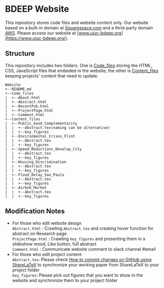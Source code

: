 # BDEEP Website

This repository stores code files and website content only. Our website based on a built-in domain at [Squarespace.com](https://www.squarespace.com/) and a thrid-party domain [AWS](https://aws.amazon.com/). Please access our website at [www.uiuc-bdeep.org](https://www.uiuc-bdeep.org/).

## Structure 
This repository includes two folders. One is [Code_files]() storing the HTML, CSS, JavaScript files that embeded in the website; the other is [Content_files]() keeping projects' content that need to update.

```
Website
+--README.md
+--Code_files
|  +--About.html
|  +--Abstract.html
|  +--RecentPub.html
|  +--ProjectPage.html
|  +--Comment.html
+--Content_files
|  +--Public_Good_Complementarity
|  |  +--Abstract.tex(naming can be alternative)
|  |  +--key_figures
|  +--Environmental_Crises_Flint
|  |  +--Abstract.tex
|  |  +--key_figures
|  +--Speed_Reductions_Develop_City
|  |  +--Abstract.tex
|  |  +--key_figures
|  +--Housing_Discrimination
|  |  +--Abstract.tex
|  |  +--key_figures
|  +--Flood_Delay_Sao_Paulo
|  |  +--Abstract.tex
|  |  +--key_figures
|  +--Airbnb_Market
|  |  +--Abstract.tex
|  |  +--key_figures
```

## Modification Notes
* For those who edit website design</br>
`Abstract.html` : Crawling `Abstract.tex` and creating hover function for abstract on Research page</br>
`ProjectPage.html` : Crawling `key_figures` and presenting them in a slideshow mood, Like button, full abstract</br>
`Comment.html` : Communicate website comment to slack channel #email</br>
* For those who edit project content</br>
`Abstract.tex`: Please check [How to commit changes on GitHub using ShareLaTeX](https://wiki.ncsa.illinois.edu/pages/viewpage.action?title=How+to+commit+changes+on+GitHub+using+ShareLaTeX&spaceKey=BDEEP) to synchronize your working paper from ShareLaTeX to your project folder</br>
`key_figures`: Please pick out figures that you want to show in the website and synchronize them to your project folder</br>


















